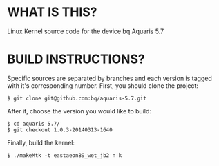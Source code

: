 WHAT IS THIS?
=============

Linux Kernel source code for the device bq Aquaris 5.7

BUILD INSTRUCTIONS?
===================

Specific sources are separated by branches and each version is tagged with it's corresponding number. First, you should
clone the project:

	$ git clone git@github.com:bq/aquaris-5.7.git

After it, choose the version you would like to build:

	$ cd aquaris-5.7/
	$ git checkout 1.0.3-20140313-1640


Finally, build the kernel:

	$ ./makeMtk -t eastaeon89_wet_jb2 n k

